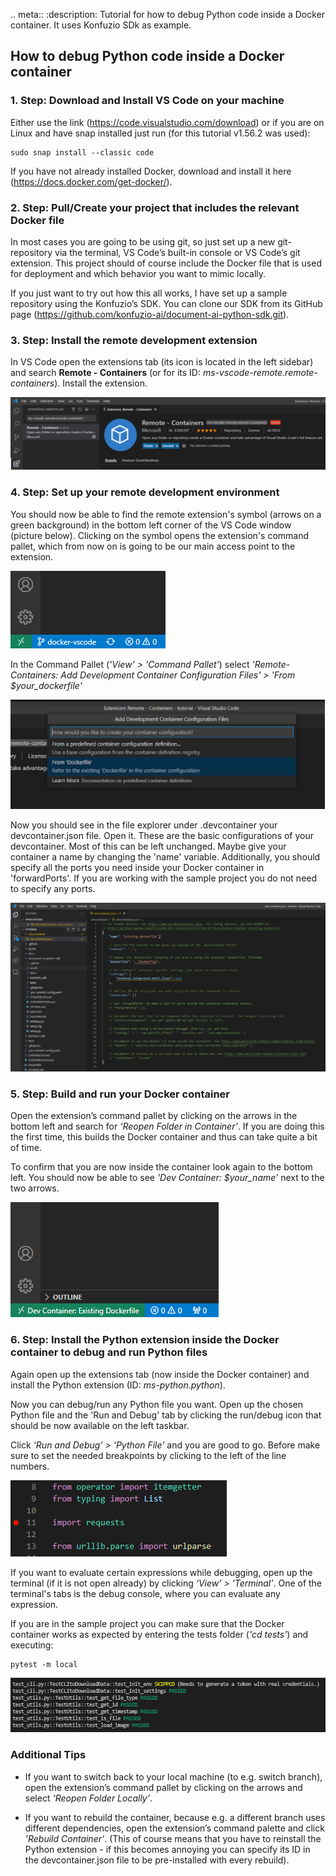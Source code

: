 .. meta::
   :description: Tutorial for how to debug Python code inside a Docker container. It uses Konfuzio SDk as example.

## How to debug Python code inside a Docker container

### 1. Step: Download and Install VS Code on your machine

Either use the link (https://code.visualstudio.com/download) or if you are on Linux and have snap installed just run 
(for this tutorial v1.56.2 was used):

```ubuntu
sudo snap install --classic code
```
If you have not already installed Docker, download and install it here (https://docs.docker.com/get-docker/).

### 2. Step: Pull/Create your project that includes the relevant Docker file

In most cases you are going to be using git, so just set up a new git-repository via the terminal, VS Code’s built-in 
console or VS Code’s git extension. This project should of course include the Docker file that is used for deployment 
and which behavior you want to mimic locally.
 


If you just want to try out how this all works, I have set up a sample repository using the Konfuzio’s SDK. You can 
clone our SDK from its GitHub page (https://github.com/konfuzio-ai/document-ai-python-sdk.git).

### 3. Step: Install the remote development extension

In VS Code open the extensions tab (its icon is located in the left sidebar) and search **Remote - Containers** (or for 
its ID: *ms-vscode-remote.remote-containers*). Install the extension.

<!--[extensions tab](images/vscode_docker/extensions.PNG)-->

![remote development extension](../../_static/img/vscode_docker/remote_dev_extension.png)

### 4. Step: Set up your remote development environment

You should now be able to find the remote extension's symbol (arrows on a green background) in the bottom left corner of
the VS Code window (picture below). Clicking on the symbol opens the extension's command pallet, which from now on is 
going to be our main access point to the extension.

![green arrows](../../_static/img/vscode_docker/green_arrows.png)

In the Command Pallet (*'View' > 'Command Pallet'*) select *'Remote-Containers: Add Development Container Configuration 
Files' > 'From $your_dockerfile'*

![command pallet](../../_static/img/vscode_docker/command_pallet.png)

Now you should see in the file explorer under .devcontainer your devcontainer.json file. Open it. These are the basic 
configurations of your devcontainer. Most of this can be left unchanged. Maybe give your container a name by changing 
the 'name' variable. Additionally, you should specify all the ports you need inside your Docker container in 
'forwardPorts'.
If you are working with the sample project you do not need to specify any ports.

![devcontainer.json](../../_static/img/vscode_docker/devcontainer.png)

### 5. Step: Build and run your Docker container

Open the extension’s command pallet by clicking on the arrows in the bottom left and search 
for *‘Reopen Folder in Container’*. If you are doing this the first time, this builds the Docker container and thus 
can take quite a bit of time.
 


To confirm that you are now inside the container look again to the bottom left. You should now be able to 
see *'Dev Container: $your_name'* next to the two arrows.

![green arrows with text](../../_static/img/vscode_docker/green_arrows_with_text.png)

### 6. Step: Install the Python extension inside the Docker container to debug and run Python files

Again open up the extensions tab (now inside the Docker container) and install the Python extension (ID: *ms-python.python*).
 


Now you can debug/run any Python file you want. Open up the chosen Python file and the 'Run and Debug' tab by clicking 
the run/debug icon that should be now available on the left taskbar.
 
<!--[run and debug tab](images/vscode_docker/run_and_debug.PNG)-->

Click *‘Run and Debug’ > ‘Python File’* and you are good to go. Before make sure to set the needed breakpoints by 
clicking to the left of the line numbers.

![debug point](../../_static/img/vscode_docker/debug_point.png)

If you want to evaluate certain expressions while debugging, open up the terminal (if it is not open already) by 
clicking *‘View’ > ‘Terminal’*. One of the terminal's tabs is the debug console, where you can evaluate any expression.

If you are in the sample project you can make sure that the Docker container works as expected by entering the tests 
folder (*'cd tests'*) and executing:

```ubuntu
pytest -m local
```

![tests](../../_static/img/vscode_docker/tests.png)


### Additional Tips
 


- If you want to switch back to your local machine (to e.g. switch branch), open the extension’s command pallet by 
  clicking on the arrows and select *‘Reopen Folder Locally’*.
 


- If you want to rebuild the container, because e.g. a different branch uses different dependencies, open the 
  extension’s command palette and click *'Rebuild Container'*.
(This of course means that you have to reinstall the Python extension - if this becomes annoying you can specify 
  its ID in the devcontainer.json file to be pre-installed with every rebuild).